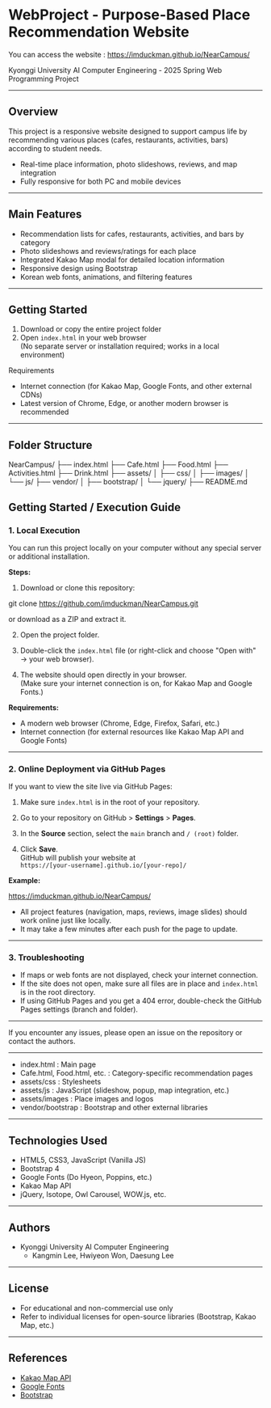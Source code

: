 # WebProject - Purpose-Based Place Recommendation Website

You can access the website : https://imduckman.github.io/NearCampus/

Kyonggi University AI Computer Engineering - 2025 Spring Web Programming Project

---

## Overview
This project is a responsive website designed to support campus life by recommending various places (cafes, restaurants, activities, bars) according to student needs.

- Real-time place information, photo slideshows, reviews, and map integration
- Fully responsive for both PC and mobile devices

---

## Main Features
- Recommendation lists for cafes, restaurants, activities, and bars by category
- Photo slideshows and reviews/ratings for each place
- Integrated Kakao Map modal for detailed location information
- Responsive design using Bootstrap
- Korean web fonts, animations, and filtering features

---

## Getting Started

1. Download or copy the entire project folder
2. Open `index.html` in your web browser  
   (No separate server or installation required; works in a local environment)

Requirements  
- Internet connection (for Kakao Map, Google Fonts, and other external CDNs)
- Latest version of Chrome, Edge, or another modern browser is recommended

---

## Folder Structure
NearCampus/
├── index.html
├── Cafe.html
├── Food.html
├── Activities.html
├── Drink.html
├── assets/
│ ├── css/
│ ├── images/
│ └── js/
├── vendor/
│ ├── bootstrap/
│ └── jquery/
├── README.md

## Getting Started / Execution Guide

### 1. Local Execution

You can run this project locally on your computer without any special server or additional installation.

**Steps:**
1. Download or clone this repository:
   
git clone https://github.com/imduckman/NearCampus.git

or download as a ZIP and extract it.

2. Open the project folder.

3. Double-click the `index.html` file (or right-click and choose "Open with" → your web browser).

4. The website should open directly in your browser.  
(Make sure your internet connection is on, for Kakao Map and Google Fonts.)

**Requirements:**  
- A modern web browser (Chrome, Edge, Firefox, Safari, etc.)  
- Internet connection (for external resources like Kakao Map API and Google Fonts)

---

### 2. Online Deployment via GitHub Pages

If you want to view the site live via GitHub Pages:

1. Make sure `index.html` is in the root of your repository.

2. Go to your repository on GitHub > **Settings** > **Pages**.

3. In the **Source** section, select the `main` branch and `/ (root)` folder.

4. Click **Save**.  
GitHub will publish your website at  
`https://[your-username].github.io/[your-repo]/`

**Example:**  

https://imduckman.github.io/NearCampus/


- All project features (navigation, maps, reviews, image slides) should work online just like locally.
- It may take a few minutes after each push for the page to update.

---

### 3. Troubleshooting

- If maps or web fonts are not displayed, check your internet connection.
- If the site does not open, make sure all files are in place and `index.html` is in the root directory.
- If using GitHub Pages and you get a 404 error, double-check the GitHub Pages settings (branch and folder).

---

If you encounter any issues, please open an issue on the repository or contact the authors.

---

- index.html : Main page
- Cafe.html, Food.html, etc. : Category-specific recommendation pages
- assets/css : Stylesheets
- assets/js : JavaScript (slideshow, popup, map integration, etc.)
- assets/images : Place images and logos
- vendor/bootstrap : Bootstrap and other external libraries

---

## Technologies Used
- HTML5, CSS3, JavaScript (Vanilla JS)
- Bootstrap 4
- Google Fonts (Do Hyeon, Poppins, etc.)
- Kakao Map API
- jQuery, Isotope, Owl Carousel, WOW.js, etc.

---

## Authors

- Kyonggi University AI Computer Engineering  
  - Kangmin Lee, Hwiyeon Won, Daesung Lee

---

## License
- For educational and non-commercial use only
- Refer to individual licenses for open-source libraries (Bootstrap, Kakao Map, etc.)

---

## References
- [Kakao Map API](https://apis.map.kakao.com/)
- [Google Fonts](https://fonts.google.com/)
- [Bootstrap](https://getbootstrap.com/)

